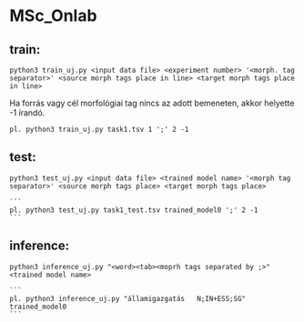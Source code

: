 # MSc_Onlab

## train:
```
python3 train_uj.py <input data file> <experiment number> '<morph. tag separator>' <source morph tags place in line> <target morph tags place in line>
```

  Ha forrás vagy cél morfológiai tag nincs az adott bemeneten, akkor helyette -1 írandó.
  ```
  pl. python3 train_uj.py task1.tsv 1 ';' 2 -1
  ```
  
## test:
```
python3 test_uj.py <input data file> <trained model name> '<morph tag separator>' <source morph tags place> <target morph tags place>
```

    ```
    pl. python3 test_uj.py task1_test.tsv trained_model0 ';' 2 -1
    ```
## inference:

```
python3 inference_uj.py "<word><tab><moprh tags separated by ;>" <trained model name>
```

    ```
    pl. python3 inference_uj.py "államigazgatás   N;IN+ESS;SG" trained_model0
    ```
